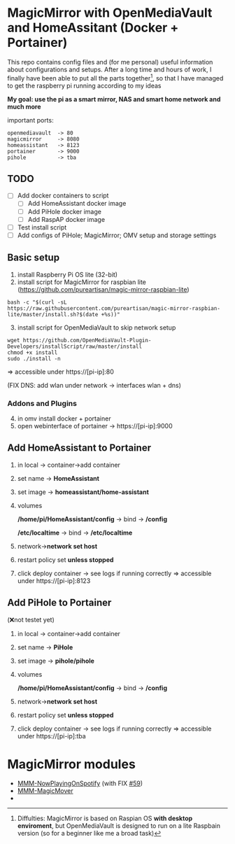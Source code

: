 # MagicMirror with OpenMediaVault and HomeAssitant (Docker + Portainer)                     

This repo contains config files and (for me personal) useful information about configurations and setups.
After a long time and hours of work, I finally have been able to put all the parts together[^1], so that I have managed to get the raspberry pi running according to my ideas

**My goal: use the pi as a smart mirror, NAS and smart home network and much more**

important ports:

    openmediavault  -> 80
    magicmirror     -> 8080
    homeassistant   -> 8123
    portainer       -> 9000
    pihole          -> tba

## TODO
- [ ] Add docker containers to script
    - [ ] Add HomeAssistant docker image
    - [ ] Add PiHole docker image
    - [ ] Add RaspAP docker image
- [ ] Test install script
- [ ] Add configs of PiHole; MagicMirror; OMV setup and storage settings

## Basic setup
1. install Raspberry Pi OS lite (32-bit)
2. install script for MagicMirror for raspbian lite (https://github.com/pureartisan/magic-mirror-raspbian-lite)
```
bash -c "$(curl -sL https://raw.githubusercontent.com/pureartisan/magic-mirror-raspbian-lite/master/install.sh?$(date +%s))"
```

3. install script for OpenMediaVault to skip network setup
```
wget https://github.com/OpenMediaVault-Plugin-Developers/installScript/raw/master/install
chmod +x install
sudo ./install -n
```

=> accessible under https://[pi-ip]:80

(FIX DNS: add wlan under network -> interfaces wlan + dns)

### Addons and Plugins
4. in omv install docker + portainer
5. open webinterface of portainer -> https://[pi-ip]:9000

## Add HomeAssistant to Portainer
1. in local     -> container->add container
2. set name     -> **HomeAssistant**
3. set image    -> **homeassistant/home-assistant**
4. volumes

    **/home/pi/HomeAssistant/config** -> bind
        -> **/config**
        
    **/etc/localtime** -> bind
        -> **/etc/localtime**
        
5. network->**network set host**
6. restart policy set **unless stopped**
7. click deploy container
-> see logs if running correctly
=> accessible under https://[pi-ip]:8123


## Add PiHole to Portainer
(❌not testet yet)
1. in local     -> container->add container
2. set name     -> **PiHole**
3. set image    -> **pihole/pihole**
4. volumes

    **/home/pi/HomeAssistant/config** -> bind
        -> **/config**
5. network->**network set host**
6. restart policy set **unless stopped**
7. click deploy container
-> see logs if running correctly
=> accessible under https://[pi-ip]:tba

# MagicMirror modules
- [MMM-NowPlayingOnSpotify](https://github.com/raywo/MMM-NowPlayingOnSpotify) (with FIX [#59](https://github.com/raywo/MMM-NowPlayingOnSpotify/issues/59))
- [MMM-MagicMover](https://github.com/Lavve/MMM-MagicMover)
- 

[^1]: Diffulties: MagicMirror is based on Raspian OS **with desktop enviroment**, but OpenMediaVault is designed to run on a lite Raspbain version (so for a beginner like me a broad task)
